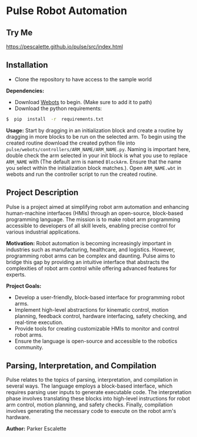 # Pulse Robot Automation


## Try Me
https://pescalette.github.io/pulse/src/index.html

## Installation
- Clone the repository to have access to the sample world

**Dependencies:**
- Download [Webots](https://cyberbotics.com/#download) to begin. (Make sure to add it to path)
- Download the python requirements:
```bash
$  pip  install  -r  requirements.txt
```

**Usage:**
Start by dragging in an initialization block and create a routine by dragging in more blocks to be run on the selected arm.
To begin using the created routine download the created python file into `pulse/webots/controllers/ARM_NAME/ARM_NAME.py`. Naming is important here, double check the arm selected in your init block is what you use to replace `ARM_NAME` with (The default arm is named `BlockArm`. Ensure that the name you select within the initialization block matches.). Open `ARM_NAME.wbt` in webots and run the controller script to run the created routine.

## Project Description  
Pulse is a project aimed at simplifying robot arm automation and enhancing human-machine interfaces (HMIs) through an open-source, block-based programming language. The mission is to make robot arm programming accessible to developers of all skill levels, enabling precise control for various industrial applications.

**Motivation:**
Robot automation is becoming increasingly important in industries such as manufacturing, healthcare, and logistics. However, programming robot arms can be complex and daunting. Pulse aims to bridge this gap by providing an intuitive interface that abstracts the complexities of robot arm control while offering advanced features for experts.

**Project Goals:**
- Develop a user-friendly, block-based interface for programming robot arms.
- Implement high-level abstractions for kinematic control, motion planning, feedback control, hardware interfacing, safety checking, and real-time execution.
- Provide tools for creating customizable HMIs to monitor and control robot arms.
- Ensure the language is open-source and accessible to the robotics community.

## Parsing, Interpretation, and Compilation

Pulse relates to the topics of parsing, interpretation, and compilation in several ways. The language employs a block-based interface, which requires parsing user inputs to generate executable code. The interpretation phase involves translating these blocks into high-level instructions for robot arm control, motion planning, and safety checks. Finally, compilation involves generating the necessary code to execute on the robot arm's hardware.

**Author:**
Parker Escalette
